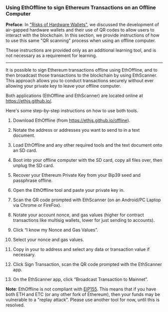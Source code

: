 ### Using EthOffline to sign Ethereum Transactions on an Offline Computer

**Preface**: In ["Risks of Hardware Wallets"](hardware-wallets/risks-of-hardware-wallets.md), we discussed the development of air-gapped hardware wallets and their use of QR codes to allow users to interact with the blockchain. In this section, we provide instructions of how to use this same "QR scanning" process when using an offline computer. 

These instructions are provided only as an additional learning tool, and is not necessary as a requirement for learning.
<hr>

It is possible to sign Ethereum transactions offline using EthOffline, and to then broadcast those transactions to the blockchain by using EthScanner. This approach allows you to conduct transactions securely without ever allowing your private key to leave your offline computer.

Both applications (EthOffline and EthScanner) are located online at https://ethjs.github.io/.

Here's some step-by-step instructions on how to use both tools.

1. Download EthOffline (from https://ethjs.github.io/offline).

2. Notate the address or addresses you want to send to in a text document.

2. Load EthOffline and any other required tools and the text document onto an SD card.

3. Boot into your offline computer with the SD card, copy all files over, then unplug the SD card.

4. Recover your Ethereum Private Key from your Bip39 seed and passphrase offline.

5. Open the EthOffline tool and paste your private key in.

6. Scan the QR code prompted with EthScanner (on an Android/PC Laptop via Chrome or FireFox).

7. Notate your account nonce, and gas values (higher for contract transactions like multisig wallets, lower for just sending to accounts).

8. Click “I know my Nonce and Gas Values”.

9. Select your nonce and gas values.

10. Copy in your to address and select any data or transaction value if necessary.

12. Click Sign Transaction, scan the QR code prompted with the EthScanner app.

13. On the EthScanner app, click “Broadcast Transaction to Mainnet”.

**Note**: EthOffline is not compliant with [EIP155](https://github.com/ethereum/EIPs/blob/master/EIPS/eip-155.md). This means that if you have both ETH and ETC (or any other fork of Ethereum), then your funds may be vulnerable to a "replay attack". Please use another tool for now, until this is resolved.